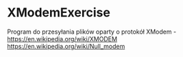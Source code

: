 # XModemExercise
Program do przesyłania plików oparty o protokół XModem - https://en.wikipedia.org/wiki/XMODEM   https://en.wikipedia.org/wiki/Null_modem
